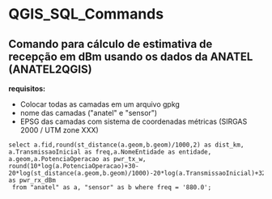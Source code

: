 # QGIS_SQL_Commands
## Comando para cálculo de estimativa de recepção em dBm usando os dados da ANATEL (ANATEL2QGIS)
<b>requisitos:</b>
- Colocar todas as camadas em um arquivo gpkg
- nome das camadas ("anatel" e "sensor")
- EPSG das camadas com sistema de coordenadas métricas (SIRGAS 2000 / UTM zone XXX)
```
select a.fid,round(st_distance(a.geom,b.geom)/1000,2) as dist_km,
a.TransmissaoInicial as freq,a.NomeEntidade as entidade, a.geom,a.PotenciaOperacao as pwr_tx_w,
round(10*log(a.PotenciaOperacao)+30-20*log(st_distance(a.geom,b.geom)/1000)-20*log(a.TransmissaoInicial)+32.44,2) as pwr_rx_dBm
 from "anatel" as a, "sensor" as b where freq = '880.0';	
 ```
